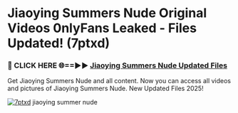 # Jiaoying Summers Nude Original Videos 0nlyFans Leaked - Files Updated! (7ptxd)

<h3>🔴 CLICK HERE 🌐==►► <a href="https://tinyurl.com/yrmya6cz" rel="nofollow">Jiaoying Summers Nude Updated Files</a></h3>

Get Jiaoying Summers Nude and all content. Now you can access all videos and pictures of Jiaoying Summers Nude. New Updated Files 2025!

[![7ptxd](https://i.imgur.com/FMdXYCs.gif)](https://tinyurl.com/yrmya6cz)
jiaoying summer nude